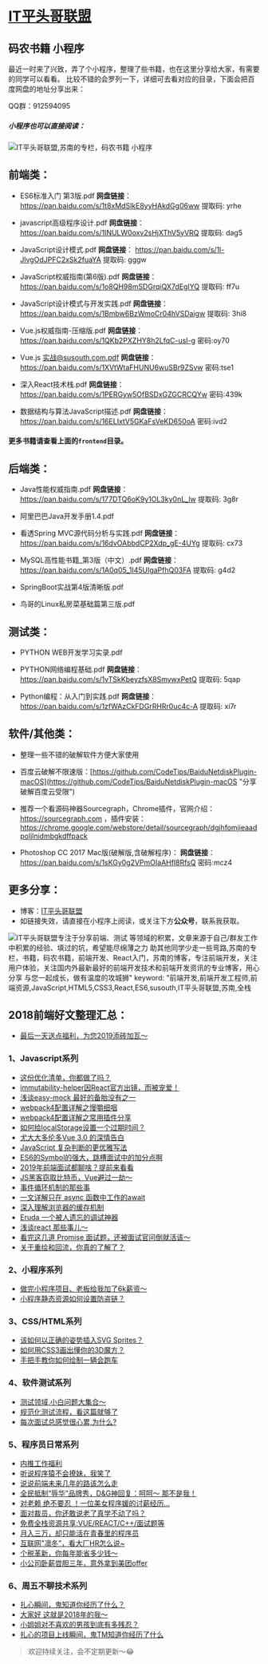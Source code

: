 
# [IT平头哥联盟](https://susouth.com/ "@IT·平头哥联盟，码农书籍，苏南的专栏")

## 码农书籍 小程序

最近一时来了兴致，弄了个小程序，整理了些书籍，也在这里分享给大家，有需要的同学可以看看。
比较不错的会罗列一下，详细可去看对应的目录，下面会把百度网盘的地址分享出来：

QQ群：912594095

##### 小程序也可以直接阅读：
![IT平头哥联盟,苏南的专栏，码农书籍 小程序](https://user-images.githubusercontent.com/18324563/49295847-b1acfd00-f4f1-11e8-8bd7-64912bff7cb7.png "码农书籍 小程序")



## 前端类：

+ ES6标准入门 第3版.pdf
**网盘链接**：https://pan.baidu.com/s/1t8xMdSlkE8yyHAkdGg06ww 提取码: yrhe

+ javascript高级程序设计.pdf
**网盘链接**：https://pan.baidu.com/s/1INULW0oxv2sHjXThV5yVRQ 提取码: dag5

+ JavaScript设计模式.pdf
**网盘链接**： https://pan.baidu.com/s/1l-JlvgOdJPFC2xSk2fuaYA 提取码: gggw

+ JavaScript权威指南(第6版).pdf
**网盘链接**：https://pan.baidu.com/s/1o8QH98mSDGrqiQX7dEgIYQ 提取码: ff7u

+ JavaScript设计模式与开发实践.pdf
**网盘链接**：https://pan.baidu.com/s/1Bmbw6BzWmoCr04hVSDaigw 提取码: 3hi8

+ Vue.js权威指南-压缩版.pdf
**网盘链接**：https://pan.baidu.com/s/1QKb2PXZHY8h2LfqC-usI-g  密码:oy70

+ Vue.js 实战@susouth.com.pdf
**网盘链接**：https://pan.baidu.com/s/1XVtWtaFHUNU6wuSBr9ZSvw  密码:tse1

+ 深入React技术栈.pdf
**网盘链接**：https://pan.baidu.com/s/1PERGyw5OfBSDxGZGCRCQYw  密码:439k

+ 数据结构与算法JavaScript描述.pdf
**网盘链接**：https://pan.baidu.com/s/16ELIxtV5GKaFsVeKD650oA  密码:ivd2


####  更多书籍请查看上面的`frontend`目录。


## 后端类：
+ Java性能权威指南.pdf
**网盘链接**：https://pan.baidu.com/s/177DTQ6oK9y1OL3ky0nL_lw 提取码: 3g8r

+ 阿里巴巴Java开发手册1.4.pdf

+ 看透Spring MVC源代码分析与实践.pdf
**网盘链接**：https://pan.baidu.com/s/16dvOAbbdCP2Xdp_gE-4UYg 提取码: cx73

+ MySQL高性能书籍_第3版（中文）.pdf
**网盘链接**：https://pan.baidu.com/s/1A0q05_1I45UIgaPfhQ03FA 提取码: g4d2

+ SpringBoot实战第4版清晰版.pdf
+ 鸟哥的Linux私房菜基础篇第三版.pdf

## 测试类：
+ PYTHON WEB开发学习实录.pdf
+ PYTHON网络编程基础.pdf
**网盘链接**：https://pan.baidu.com/s/1vTSkKbeyzfsX8SmywxPetQ 提取码: 5qap

+ Python编程：从入门到实践.pdf
**网盘链接**：https://pan.baidu.com/s/1zfWAzCkFDGrRHRr0uc4c-A 提取码: xi7r

## 软件/其他类：
+ 整理一些不错的破解软件方便大家使用
+ 百度云破解不限速版：[https://github.com/CodeTips/BaiduNetdiskPlugin-macOS](https://github.com/CodeTips/BaiduNetdiskPlugin-macOS "分享破解百度云受限")
+ 推荐一个看源码神器Sourcegraph，Chrome插件，官网介绍：https://sourcegraph.com
，插件安装：https://chrome.google.com/webstore/detail/sourcegraph/dgjhfomjieaadpoljlnidmbgkdffpack

+ Photoshop CC 2017 Mac版(破解版,含破解程序)：
**网盘链接**：https://pan.baidu.com/s/1sKGy0g2VPmOIaAHfl8RfsQ  密码:mcz4


## 更多分享：
+ 博客：[IT平头哥联盟](https://susouth.com "IT平头哥联盟")
+ 如链接失效，请直接在小程序上阅读，或关注下方**公众号**，联系我获取。

![IT平头哥联盟专注于分享`前端、测试` 等领域的积累，文章来源于自己/群友工作中积累的经验、填过的坑，希望能尽绵薄之力 助其他同学少走一些弯路,苏南的专栏，书籍，码农书籍，前端开发、React入门，苏南的博客，专注前端开发，关注用户体验，关注国内外最新最好的前端开发技术和前端开发资讯的专业博客，用心分享 与您一起成长，做有温度的攻城狮"
keyword: "前端开发,前端开发工程师,前端资源,JavaScript,HTML5,CSS3,React,ES6,susouth,IT平头哥联盟,苏南,全栈](https://user-images.githubusercontent.com/18324563/49295841-ae197600-f4f1-11e8-80c9-53ee54ee1f86.png)

## 2018前端好文整理汇总：

+ [最后一天送点福利，为您2019添砖加瓦～](https://mp.weixin.qq.com/s/Eguo_59fn6yKii02_Cs3qw)

### 1、Javascript系列
+ [这份优化清单，你都做了吗？](https://mp.weixin.qq.com/s/wOlCcy2cExk9zEFYhoodkw)
+ [immutability-helper因React官方出镜，而被宠爱！](https://mp.weixin.qq.com/s/trsuXq7LnN5ZaP73T8VeMQ)
+ [浅谈easy-mock 最好的备胎没有之一](https://mp.weixin.qq.com/s/dxsSzA72pl514eKNiC3D4g)
+ [webpack4配置详解之慢嚼细咽](https://mp.weixin.qq.com/s/wthejecoJtEkvnw16egs1A)
+ [webpack4配置详解之常用插件分享](https://mp.weixin.qq.com/s/g1NzAYMC5iOTrNyJk5F6aQ)
+ [如何给localStorage设置一个过期时间？](https://mp.weixin.qq.com/s/6-FjnGwZHxHfnE-ZVmpIaw)
+ [尤大大多伦多Vue 3.0 的深情告白](https://mp.weixin.qq.com/s/-ypCcgywAPCFb5N2LPUO6A)
+ [JavaScript 复杂判断的更优雅写法](https://mp.weixin.qq.com/s/PT5HN3YaRozTodLTex2GFg)
+ [ES6的Symbol的强大，跳槽面试中的加分点啊](https://mp.weixin.qq.com/s/vf124N_ZXexMaV3bTIyxGQ)
+ [2019年前端面试都聊啥？提前来看看](https://mp.weixin.qq.com/s/EImqbqv7QVUBhHWwvjwoeg)
+ [JS黑客窃取比特币，Vue避过一劫～](https://mp.weixin.qq.com/s/2aAJgcp_zAbzPXBuEnZ1yQ)
+ [事件循环机制的那些事](https://mp.weixin.qq.com/s/vVcsqXtrOn2JjaVbVmKuJQ)
+ [一文详解只在 async 函数中工作的await](https://mp.weixin.qq.com/s/VljoJLZBFjl1M7OSrhsFAA)
+ [深入理解浏览器的缓存机制](https://mp.weixin.qq.com/s/Rk956BDYQzrtCT_XDh4adg)
+ [Eruda 一个被人遗忘的调试神器](https://mp.weixin.qq.com/s/gB_2NnGb2YXw1RYjCr8sew)
+ [浅谈react 那些事儿～](https://mp.weixin.qq.com/s/0kcidRaLhYMl4MBTh2SAzw)
+ [看完这几道 Promise 面试题，还被面试官问倒就活该～](https://mp.weixin.qq.com/s/Wv3ZiaZzIP6pFdHHwnvk5w)
+ [关于重绘和回流，你真的了解了？](https://mp.weixin.qq.com/s/H4m4uXA5Jckmu7GUh9WyzA)


### 2、小程序系列
+ [做完小程序项目、老板给我加了6k薪资～](https://mp.weixin.qq.com/s/DoyxUevtHvJy-c2GXflHVQ)
+ [小程序静态资源如何设置防盗链？](https://mp.weixin.qq.com/s/3btbplpE5tF-IMcj1udwOw)

### 3、CSS/HTML系列
+ [该如何以正确的姿势插入SVG Sprites？](https://mp.weixin.qq.com/s/gFFQUcpU0q98nGBzVc0NNA)
+ [如何用CSS3画出懂你的3D魔方？](https://mp.weixin.qq.com/s/zMYcpbPpbHAIOEhvmRhRQQ)
+ [手把手教你如何绘制一辆会跑车](https://mp.weixin.qq.com/s/WaGAj3wbkI0geylEkIyX9Q)

### 4、软件测试系列
+ [测试领域,小白问题大集合～](https://mp.weixin.qq.com/s/ktMP7qx1jRK68oDURy2bIA)
+ [规范化测试流程，看这篇就够了](https://mp.weixin.qq.com/s/-DuyOyiVfiIuhCAAkq1RXQ)
+ [每次面试总感觉很心累,为什么?](https://mp.weixin.qq.com/s/7RoSC9InNwtyXjuLYtqRMQ)

### 5、程序员日常系列
+ [内推工作福利](https://mp.weixin.qq.com/s/PTkxiHg2neT1ThUZjXi2sQ)
+ [听说程序猿不会撩妹，我笑了](https://mp.weixin.qq.com/s/ti6mBL_uOujFigyKm95V-A)
+ [说说前端未来几年的路该怎么走](https://mp.weixin.qq.com/s/IeKrl7WXU_TCmnroUQtI4Q)
+ [全民抵制“辱华”品牌秀，D&G神回复：呵呵～ 那不是我！](https://mp.weixin.qq.com/s/IMyh62OdbmihGH6OJxhbZA)
+ [对老赖 绝不要忍 ！一位美女程序媛的讨薪经历...](https://mp.weixin.qq.com/s/9tNSkw9FhmpBYgjuYILQRg)
+ [面对裁员，你还敢说老了真学不动了吗？](https://mp.weixin.qq.com/s/ZVfHLON77qyG5HjIVIWwyQ)
+ [免费全栈资源共享:VUE/REACT/C++/面试题等](https://mp.weixin.qq.com/s/yqbLFaMqN0r3z5VWLpM7pg)
+ [月入三万，却只能活在青春里的程序员](https://mp.weixin.qq.com/s/LkfFN4QnCuzkMO6yWU0psw)
+ [互联网"凛冬"，看大厂HR怎么说~](https://mp.weixin.qq.com/s/h_4TASdLbcgd_dMezotihA)
+ [个税革新，你每年能省多少钱～](https://mp.weixin.qq.com/s/8m-_dwnlLGo_LayCLaR8fw)
+ [小公司卧薪尝胆三年，意外拿到美团offer](https://mp.weixin.qq.com/s/njwRaTriV8CwJnhRrVRJKA)

### 6、周五不聊技术系列

+ [扎心瞬间，鬼知道你经历了什么？](https://mp.weixin.qq.com/s/moBLtFQOTZxHyL7gnWIOxg)
+ [大家好 这就是2018年的我～](https://mp.weixin.qq.com/s/EYyq2vsjT5uTNHf6DiYZDw)
+ [小姐姐对不喜欢的男孩到底有多残忍？](https://mp.weixin.qq.com/s/dhZSHSEvgGy5ZsxU_2erdA)
+ [扎心的项目上线瞬间，鬼TM知道你经历了什么](https://mp.weixin.qq.com/s/DB_err9_8u2UbAN8E1u3YA)

> 欢迎持续关注，会不定期更新～😂

